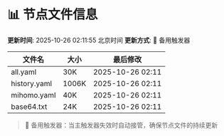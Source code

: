 # 📊 节点文件信息

**更新时间**: 2025-10-26 02:11:55 北京时间
**更新方式**: 🔄 备用触发器

| 文件名 | 大小 | 最后修改 |
|--------|------|----------|
| all.yaml | 30K | 2025-10-26 02:11 |
| history.yaml | 1006K | 2025-10-26 02:11 |
| mihomo.yaml | 40K | 2025-10-26 02:11 |
| base64.txt | 24K | 2025-10-26 02:11 |

> 🔄 备用触发器：当主触发器失效时自动接管，确保节点文件的持续更新
